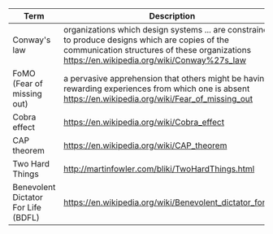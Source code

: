
| Term  | Description |
| ------------- | ------------- |
| Conway's law  | organizations which design systems ... are constrained to produce designs which are copies of the communication structures of these organizations  https://en.wikipedia.org/wiki/Conway%27s_law |
| FoMO (Fear of missing out) | a pervasive apprehension that others might be having rewarding experiences from which one is absent  https://en.wikipedia.org/wiki/Fear_of_missing_out |
| Cobra effect | https://en.wikipedia.org/wiki/Cobra_effect |
| CAP theorem | https://en.wikipedia.org/wiki/CAP_theorem |
| Two Hard Things | http://martinfowler.com/bliki/TwoHardThings.html |
| Benevolent Dictator For Life (BDFL) | https://en.wikipedia.org/wiki/Benevolent_dictator_for_life |
